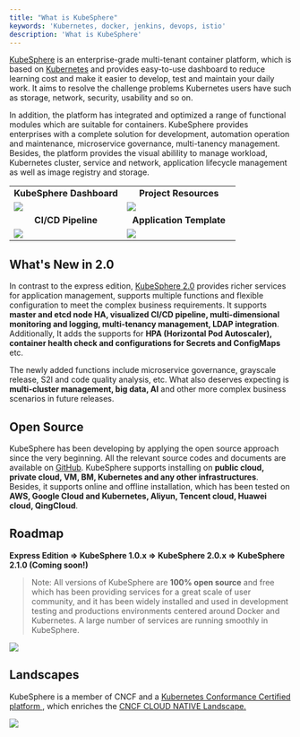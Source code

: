 ```yaml
---
title: "What is KubeSphere"
keywords: 'Kubernetes, docker, jenkins, devops, istio'
description: 'What is KubeSphere'
---
```


[KubeSphere](https://kubesphere.io/en/) ️is an enterprise-grade multi-tenant container platform, which is based on [Kubernetes](http://kubernetes.io) and provides easy-to-use dashboard to reduce learning cost and make it easier to develop, test and maintain your daily work. It aims to resolve the challenge problems Kubernetes users have such as storage, network, security, usability and so on. 

In addition, the platform has integrated and optimized a range of functional modules which are suitable for containers. KubeSphere provides enterprises with a complete solution for development, automation operation and maintenance, microservice governance, multi-tanency management. Besides, the platform provides the visual abilility to manage workload, Kubernetes cluster, service and network, application lifecycle management as well as image registry and storage.

<table>
  <tr>
      <td width="50%" align="center"><b>KubeSphere Dashboard</b></td>
      <td width="50%" align="center"><b>Project Resources</b></td>
  </tr>
  <tr>
     <td><img src="https://pek3b.qingstor.com/kubesphere-docs/png/20190925003707.png"/></td>
     <td><img src="https://pek3b.qingstor.com/kubesphere-docs/png/20190925003504.png"/></td>
  </tr>
  <tr>
      <td width="50%" align="center"><b>CI/CD Pipeline</b></td>
      <td width="50%" align="center"><b>Application Template</b></td>
  </tr>
  <tr>
     <td><img src="https://pek3b.qingstor.com/kubesphere-docs/png/20190925000712.png"/></td>
     <td><img src="https://pek3b.qingstor.com/kubesphere-docs/png/20190925231623.png"/></td>
  </tr>
</table>

## What's New in 2.0

In contrast to the express edition, [KubeSphere 2.0](../../release/release-v200) provides richer services for application management, supports multiple functions and flexible configuration to meet the complex business requirements. It supports **master and etcd node HA, visualized CI/CD pipeline, multi-dimensional monitoring and logging, multi-tenancy management, LDAP integration**. Additionally, It adds the supports for **HPA (Horizontal Pod Autoscaler), container health check and configurations for Secrets and ConfigMaps** etc. 

The newly added functions include microservice governance, grayscale release, S2I and code quality analysis, etc. What also deserves expecting is **multi-cluster management, big data, AI** and other more complex business scenarios in future releases.

## Open Source

KubeSphere has been developing by applying the open source approach since the very beginning. All the relevant source codes and documents are available on [GitHub](https://github.com/kubesphere/kubesphere). KubeSphere supports installing on **public cloud, private cloud, VM, BM, Kubernetes and any other infrastructures**. Besides, it supports online and offline installation, which has been tested on **AWS, Google Cloud and Kubernetes, Aliyun, Tencent cloud, Huawei cloud, QingCloud**.


## Roadmap

**Express Edition => KubeSphere 1.0.x => KubeSphere 2.0.x => KubeSphere 2.1.0 (Coming soon!)**

> Note: All versions of KubeSphere are **100% open source** and free which has been providing services for a great scale of user community, and it has been widely installed and used in development testing and productions environments centered around Docker and Kubernetes. A large number of services are running smoothly in KubeSphere.

![](https://pek3b.qingstor.com/kubesphere-docs/png/20190926000413.png)


## Landscapes                        

KubeSphere is a member of CNCF and a [Kubernetes Conformance Certified platform
](https://www.cncf.io/certification/software-conformance/#logos), which enriches the [CNCF CLOUD NATIVE Landscape.
](https://landscape.cncf.io/landscape=observability-and-analysis&license=apache-license-2-0)

![](https://pek3b.qingstor.com/kubesphere-docs/png/20191011233719.png)
